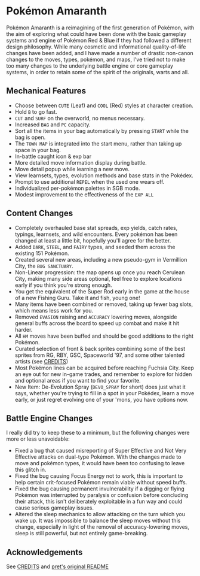 # Pokémon Amaranth

Pokémon Amaranth is a reimagining of the first generation of Pokémon, with the aim of exploring what could have been done with the basic gameplay systems and engine of Pokémon Red & Blue if they had followed a different design philosophy. While many cosmetic and informational quality-of-life changes have been added, and I have made a number of drastic non-canon changes to the moves, types, pokémon, and maps, I've tried not to make too many changes to the underlying battle engine or core gameplay systems, in order to retain some of the spirit of the originals, warts and all.

## Mechanical Features

* Choose between `CUTE` (Leaf) and `COOL` (Red) styles at character creation.
* Hold `B` to go fast.
* `CUT` and `SURF` on the overworld, no menus necessary.
* Increased `BAG` and `PC` capacity.
* Sort all the items in your bag automatically by pressing `START` while the bag is open.
* The `TOWN MAP` is integrated into the start menu, rather than taking up space in your bag.
* In-battle caught icon & exp bar
* More detailed move information display during battle.
* Move detail popup while learning a new move.
* View learnsets, types, evolution methods and base stats in the Pokédex.
* Prompt to use additional `REPEL` when the used one wears off.
* Individualized per-pokémon palettes in SGB mode.
* Modest improvement to the effectiveness of the `EXP ALL` 

## Content Changes

* Completely overhauled base stat spreads, exp yields, catch rates, typings, learnsets, and wild encounters. Every pokémon has been changed at least a little bit, hopefully you'll agree for the better.
* Added `DARK`, `STEEL`, and `FAIRY` types, and seeded them across the existing 151 Pokémon.
* Created several new areas, including a new pseudo-gym in Vermillion City, the `BUG SANCTUARY`.
* Non-Linear progression: the map opens up once you reach Cerulean City, making many side areas optional, feel free to explore locations early if you think you're strong enough.
* You get the equivalent of the Super Rod early in the game at the house of a new Fishing Guru. Take it and fish, young one!
* Many items have been combined or removed, taking up fewer bag slots, which means less work for you.
* Removed `EVASION` raising and `ACCURACY` lowering moves, alongside general buffs across the board to speed up combat and make it hit harder.
* All `HM` moves have been buffed and should be good additions to the right Pokémon.
* Curated selection of front & back sprites combining some of the best sprites from RG, RBY, GSC, Spaceworld '97, and some other talented artists (see [CREDITS](CREDITS.md))
* Most Pokémon lines can be acquired before reaching Fuchsia City. Keep an eye out for new in-game trades, and remember to explore for hidden and optional areas if you want to find your favorite.
* New Item: De-Evolution Spray (`DEVO_SPRAY` for short) does just what it says, whether you're trying to fill in a spot in your Pokédex, learn a move early, or just regret evolving one of your 'mons, you have options now.

## Battle Engine Changes

I really did try to keep these to a minimum, but the following changes were more or less unavoidable:

* Fixed a bug that caused misreporting of Super Effective and Not Very Effective attacks on dual-type Pokémon. With the changes made to move and pokémon types, it would have been too confusing to leave this glitch in.
* Fixed the bug causing Focus Energy not to work, this is important to help certain crit-focused Pokémon remain viable without speed buffs.
* Fixed the bug causing permanent invulnerability if a digging or flying Pokémon was interrupted by paralysis or confusion before concluding their attack, this isn't deliberately exploitable in a fun way and could cause serious gameplay issues.
* Altered the sleep mechanics to allow attacking on the turn which you wake up. It was impossible to balance the sleep moves without this change, especially in light of the removal of accuracy-lowering moves, sleep is still powerful, but not entirely game-breaking.

## Acknowledgements

See [CREDITS](CREDITS.md) and [pret's original README](PRET.md)